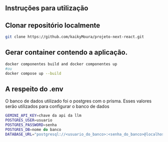 ## Instruções para utilização ##


## Clonar repositório localmente
```bash
git clone https://github.com/kaikyMoura/projeto-next-react.git
```


## Gerar container contendo a aplicação.

```bash
docker componentes build and docker componentes up
#ou
docker compose up --build
```


## A respeito do .env

O banco de dados utilizado foi o postgres com o prisma.
Esses valores serão utilizados para configurar o banco de dados

```bash
GEMINI_API_KEY=chave da api da llm
POSTGRES_USER=usuario
POSTGRES_PASSWORD=senha
POSTGRES_DB=nome do banco
DATABASE_URL="postgresql://<usuario_do_banco>:<senha_do_banco>@localhost:5432/$<banco>?schema=public"
```
